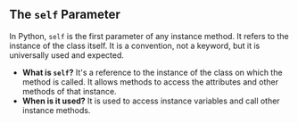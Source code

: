 ## The `self` Parameter

In Python, `self` is the first parameter of any instance method. It refers to the instance of the class itself. It is a convention, not a keyword, but it is universally used and expected.

-   **What is `self`?** It's a reference to the instance of the class on which the method is called. It allows methods to access the attributes and other methods of that instance.
-   **When is it used?** It is used to access instance variables and call other instance methods.
